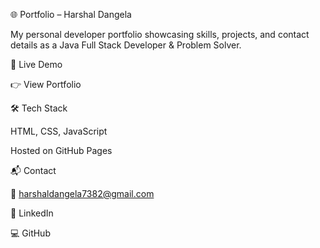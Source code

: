 🌐 Portfolio – Harshal Dangela

My personal developer portfolio showcasing skills, projects, and contact details as a Java Full Stack Developer & Problem Solver.

🚀 Live Demo

👉 View Portfolio

🛠 Tech Stack

HTML, CSS, JavaScript

Hosted on GitHub Pages

📬 Contact

📧 harshaldangela7382@gmail.com

🔗 LinkedIn

💻 GitHub
